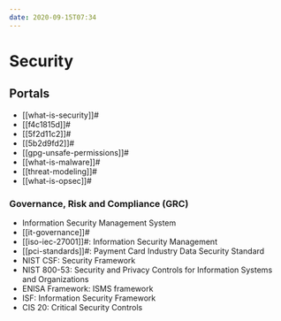 ```yaml
---
date: 2020-09-15T07:34
---
```


Security
========

Portals
-------

-   [[what-is-security]]#
-   [[f4c1815d]]#
-   [[5f2d11c2]]#
-   [[5b2d9fd2]]#
-   [[gpg-unsafe-permissions]]#
-   [[what-is-malware]]#
-   [[threat-modeling]]#
-   [[what-is-opsec]]#

### Governance, Risk and Compliance (GRC)

-   Information Security Management System
-   [[it-governance]]#
-   [[iso-iec-27001]]#: Information Security Management
-   [[pci-standards]]#: Payment Card Industry Data Security
    Standard
-   NIST CSF: Security Framework
-   NIST 800-53: Security and Privacy Controls for Information Systems
    and Organizations
-   ENISA Framework: ISMS framework
-   ISF: Information Security Framework
-   CIS 20: Critical Security Controls
